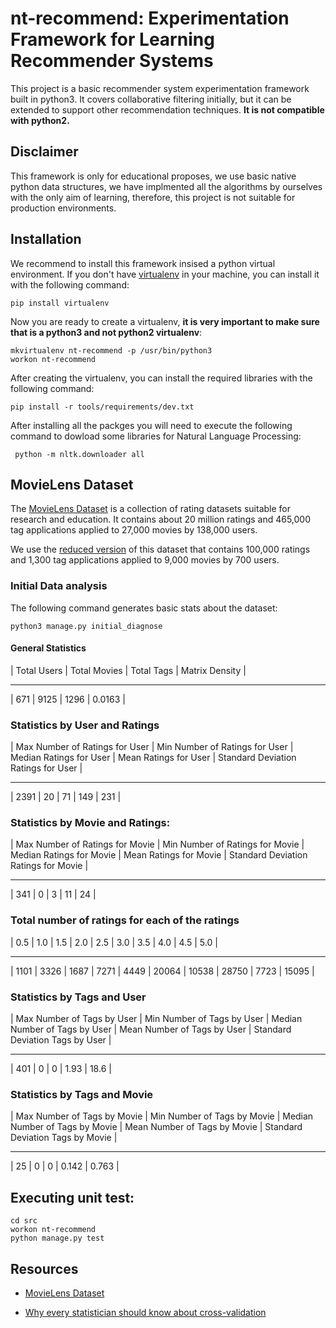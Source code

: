 # nt-recommend: Experimentation Framework for Learning Recommender Systems

This project is a basic recommender system experimentation framework built in python3.
It covers collaborative filtering initially, but it can be extended to support other
recommendation techniques. **It is not compatible with python2.**

## Disclaimer

This framework is only for educational proposes, we use basic native python data structures,
we have implmented all the algorithms by ourselves with the only aim of learning, therefore,
this project is not suitable for production environments.

## Installation

We recommend to install this framework insised a python virtual environment. If you don't
have [virtualenv](https://pypi.python.org/pypi/virtualenv) in your machine, you can install
it with the following command:


```
pip install virtualenv
```

Now you are ready to create a virtualenv, **it is very important to make sure that is a python3
and not python2 virtualenv**:

```
mkvirtualenv nt-recommend -p /usr/bin/python3
workon nt-recommend
```


After creating the virtualenv, you can install the required libraries with the following command:

```
pip install -r tools/requirements/dev.txt
```


After installing all the packges you will need to execute the following command to dowload some
libraries for Natural Language Processing:

```
 python -m nltk.downloader all
```

## MovieLens Dataset

The [MovieLens Dataset](https://grouplens.org/datasets/movielens/) is a collection of rating
datasets suitable for research and education. It contains about 20 million ratings and 465,000
tag applications applied to 27,000 movies by 138,000 users.

We use the [reduced version](http://files.grouplens.org/datasets/movielens/ml-latest-small-README.html)
of this dataset that contains 100,000 ratings and 1,300 tag applications applied to 9,000 movies by
700 users.

### Initial Data analysis

The following command generates basic stats about the dataset:

```
python3 manage.py initial_diagnose
```

#### General Statistics

| Total Users | Total Movies | Total Tags | Matrix Density |
 ------------- -------------- ------------ ---------------- 
| 671         | 9125         |    1296    | 0.0163         |



### Statistics by User and Ratings

| Max Number of Ratings for User | Min Number of Ratings for User | Median Ratings for User | Mean Ratings for User | Standard Deviation Ratings for User |
 -------------------------------- -------------------------------- ------------------------- ----------------------- ------------------------------------- 
|              2391              |               20               |            71           |          149          |                 231                 |



### Statistics by Movie and Ratings:

| Max Number of Ratings for Movie | Min Number of Ratings for Movie | Median Ratings for Movie | Mean Ratings for Movie | Standard Deviation Ratings for Movie |
 --------------------------------- --------------------------------- -------------------------- ------------------------ -------------------------------------- 
|               341               |                0                |            3             |           11           |                  24                  |



### Total number of ratings for each of the ratings

| 0.5  | 1.0  | 1.5  | 2.0  | 2.5  |  3.0  |  3.5  |  4.0  | 4.5  |  5.0  |
 ------ ------ ------ ------ ------ ------- ------- ------- ------ ------- 
| 1101 | 3326 | 1687 | 7271 | 4449 | 20064 | 10538 | 28750 | 7723 | 15095 |


### Statistics by Tags and User

| Max Number of Tags by User | Min Number of Tags by User | Median Number of Tags by User | Mean Number of Tags by User | Standard Deviation Tags by User |
 ---------------------------- ---------------------------- ------------------------------- ----------------------------- --------------------------------- 
|            401             |             0              |               0               |             1.93            |               18.6              |



### Statistics by Tags and Movie

| Max Number of Tags by Movie | Min Number of Tags by Movie | Median Number of Tags by Movie | Mean Number of Tags by Movie | Standard Deviation Tags by Movie |
 ----------------------------- ----------------------------- -------------------------------- ------------------------------ ---------------------------------- 
|              25             |              0              |               0                |            0.142             |              0.763               |





## Executing unit test:


```
cd src
workon nt-recommend
python manage.py test
```



## Resources

* [MovieLens Dataset](https://grouplens.org/datasets/movielens/)

* [Why every statistician should know about cross-validation](https://robjhyndman.com/hyndsight/crossvalidation/)
